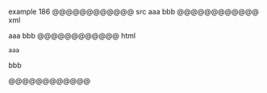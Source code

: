 example 186
@@@@@@@@@@@@ src
    aaa
bbb
@@@@@@@@@@@@ xml
<?xml version="1.0" encoding="UTF-8"?>
<!DOCTYPE document SYSTEM "CommonMark.dtd">
<document xmlns="http://commonmark.org/xml/1.0">
  <code_block>aaa
</code_block>
  <paragraph>
    <text>bbb</text>
  </paragraph>
</document>
@@@@@@@@@@@@ html
<pre><code>aaa
</code></pre>
<p>bbb</p>
@@@@@@@@@@@@
